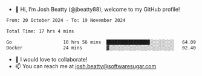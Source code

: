 - 👋 Hi, I’m Josh Beatty (@jbeatty88), welcome to my GitHub profile!

<!--START_SECTION:waka-->

```txt
From: 20 October 2024 - To: 19 November 2024

Total Time: 17 hrs 4 mins

Go                   10 hrs 56 mins  ████████████████░░░░░░░░░   64.09 %
Docker               24 mins         ▓░░░░░░░░░░░░░░░░░░░░░░░░   02.40 %
```

<!--END_SECTION:waka-->

- 💞️ I would love to collaborate!
- 📫 You can reach me at josh.beatty@softwaresugar.com

<!---
jbeatty88/jbeatty88 is a ✨ special ✨ repository because its `README.md` (this file) appears on your GitHub profile.
You can click the Preview link to take a look at your changes.
--->
